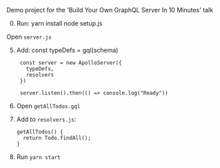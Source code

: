 Demo project for the 'Build Your Own GraphQL Server In 10 Minutes' talk

0. Run:
        yarn install
        node setup.js

  Open `server.js`

5. Add:
        const typeDefs = gql(schema)

        const server = new ApolloServer({
          typeDefs,
          resolvers
        })

        server.listen().then(() => console.log("Ready"))

9. Open `getAllTodos.gql`
10. Add to `resolvers.js`:

        getAllTodos() {
          return Todo.findAll();
        }

12. Run `yarn start`

